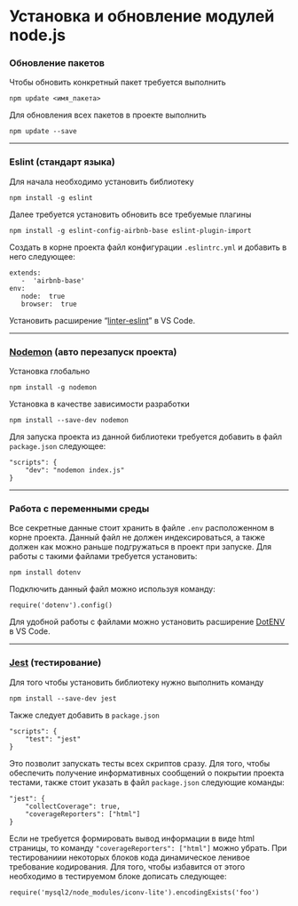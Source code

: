 ﻿# Установка и обновление модулей node.js
### Обновление пакетов
Чтобы обновить конкретный пакет требуется выполнить 

    npm update <имя_пакета>
Для обновления всех пакетов в проекте выполнить

    npm update --save

---
### Eslint (стандарт языка)
Для начала необходимо установить библиотеку

    npm install -g eslint
Далее требуется установить обновить все требуемые плагины

    npm install -g eslint-config-airbnb-base eslint-plugin-import
Создать в корне проекта файл конфигурации `.eslintrc.yml` и добавить в него следующее:

    extends:  
	   -  'airbnb-base'  
	env:  
	   node:  true  
	   browser:  true
Установить расширение “[linter-eslint](https://marketplace.visualstudio.com/items?itemName=dbaeumer.vscode-eslint)” в VS Code.

---
### [Nodemon](https://www.npmjs.com/package/nodemon) (авто перезапуск проекта)

Установка глобально

    npm install -g nodemon
Установка в качестве зависимости разработки

    npm install --save-dev nodemon
Для запуска проекта из данной библиотеки требуется добавить в файл `package.json` следующее:

    "scripts": {
	    "dev": "nodemon index.js"
	}

---
### Работа с переменными среды
Все секретные данные стоит хранить в файле `.env` расположенном в корне проекта. Данный файл не должен индексироваться, а также должен как можно раньше подгружаться в проект при запуске. Для работы с такими файлами требуется установить:

    npm install dotenv

Подключить данный файл можно используя команду:

    require('dotenv').config()

Для удобной работы с файлами можно установить расширение [DotENV](https://marketplace.visualstudio.com/items?itemName=mikestead.dotenv) в VS Code.

---
### [Jest](https://jestjs.io/docs/en/getting-started) (тестирование)
Для того чтобы установить библиотеку нужно выполнить команду
 
    npm install --save-dev jest
Также следует добавить в `package.json`

    "scripts": {
	    "test": "jest"
    }
Это позволит запускать тесты всех скриптов сразу.
Для того, чтобы обеспечить получение информативных сообщений о покрытии проекта тестами, также стоит указать в файл `package.json` следующие команды:

    "jest": {
	    "collectCoverage": true,
	    "coverageReporters": ["html"]
    }
Если не требуется формировать вывод информации в виде html страницы, то команду `"coverageReporters": ["html"]` можно убрать.
При тестированиии некоторых блоков кода динамическое ленивое требование кодирования. Для того, чтобы избавится от этого необходимо в тестируемом блоке дописать следующее:

    require('mysql2/node_modules/iconv-lite').encodingExists('foo')